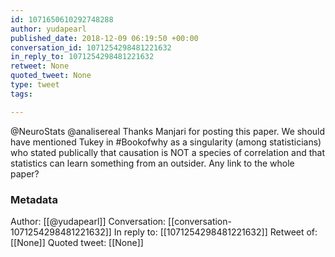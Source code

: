 ```yaml
---
id: 1071650610292748288
author: yudapearl
published_date: 2018-12-09 06:19:50 +00:00
conversation_id: 1071254298481221632
in_reply_to: 1071254298481221632
retweet: None
quoted_tweet: None
type: tweet
tags:

---
```


@NeuroStats @analisereal Thanks Manjari for posting this paper. We should have mentioned Tukey in #Bookofwhy as a singularity (among statisticians) who stated publically that causation is NOT a species of correlation and that statistics can learn something from an outsider. Any link to the whole paper?

### Metadata

Author: [[@yudapearl]]
Conversation: [[conversation-1071254298481221632]]
In reply to: [[1071254298481221632]]
Retweet of: [[None]]
Quoted tweet: [[None]]
